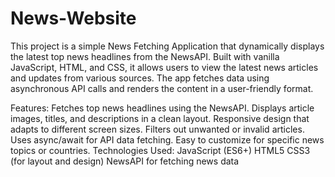 # News-Website
This project is a simple News Fetching Application that dynamically displays the latest top news headlines from the NewsAPI. Built with vanilla JavaScript, HTML, and CSS, it allows users to view the latest news articles and updates from various sources. The app fetches data using asynchronous API calls and renders the content in a user-friendly format.

Features:
Fetches top news headlines using the NewsAPI.
Displays article images, titles, and descriptions in a clean layout.
Responsive design that adapts to different screen sizes.
Filters out unwanted or invalid articles.
Uses async/await for API data fetching.
Easy to customize for specific news topics or countries.
Technologies Used:
JavaScript (ES6+)
HTML5
CSS3 (for layout and design)
NewsAPI for fetching news data
